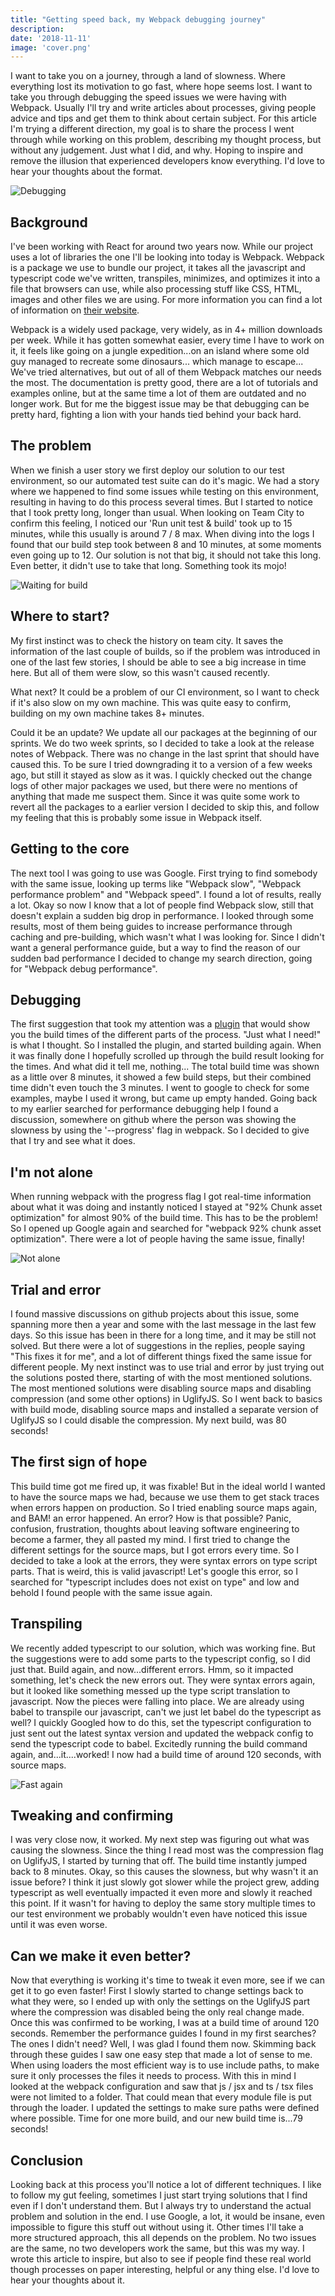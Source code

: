 ```yaml
---
title: "Getting speed back, my Webpack debugging journey"
description: 
date: '2018-11-11'
image: 'cover.png'
---
```



I want to take you on a journey, through a land of slowness. Where everything lost its motivation to go fast, where hope seems lost. I want to take you through debugging the speed issues we were having with Webpack. Usually I'll try and write articles about processes, giving people advice and tips and get them to think about certain subject. For this article I'm trying a different direction, my goal is to share the process I went through while working on this problem, describing my thought process, but without any judgement. Just what I did, and why. Hoping to inspire and remove the illusion that experienced developers know everything. I'd love to hear your thoughts about the format.

![Debugging](https://thepracticaldev.s3.amazonaws.com/i/hk4knli19og1vk6ijrsh.png)

## Background
I've been working with React for around two years now. While our project uses a lot of libraries the one I'll be looking into today is Webpack. Webpack is a package we use to bundle our project, it takes all the javascript and typescript code we've written, transpiles, minimizes, and optimizes it into a file that browsers can use, while also processing stuff like CSS, HTML, images and other files we are using. For more information you can find a lot of information on [their website](https://webpack.js.org/).

Webpack is a widely used package, very widely, as in 4+ million downloads per week. While it has gotten somewhat easier, every time I have to work on it, it feels like going on a jungle expedition...on an island where some old guy managed to recreate some dinosaurs... which manage to escape... We've tried alternatives, but out of all of them Webpack matches our needs the most. The documentation is pretty good, there are a lot of tutorials and examples online, but at the same time a lot of them are outdated and no longer work. But for me the biggest issue may be that debugging can be pretty hard, fighting a lion with your hands tied behind your back hard.

## The problem
When we finish a user story we first deploy our solution to our test environment, so our automated test suite can do it's magic. We had a story where we happened to find some issues while testing on this environment, resulting in having to do this process several times. But I started to notice that I took pretty long, longer than usual. When looking on Team City to confirm this feeling, I noticed our 'Run unit test & build' took up to 15 minutes, while this usually is around 7 / 8 max. When diving into the logs I found that our build step took between 8 and 10 minutes, at some moments even going up to 12. Our solution is not that big, it should not take this long. Even better, it didn't use to take that long. Something took its mojo!

![Waiting for build](https://thepracticaldev.s3.amazonaws.com/i/wxmfdpwf4k4pnuuxxb3s.png)

## Where to start?
My first instinct was to check the history on team city. It saves the information of the last couple of builds, so if the problem was introduced in one of the last few stories, I should be able to see a big increase in time here. But all of them were slow, so this wasn't caused recently. 

What next? It could be a problem of our CI environment, so I want to check if it's also slow on my own machine. This was quite easy to confirm, building on my own machine takes 8+ minutes.

Could it be an update? We update all our packages at the beginning of our sprints. We do two week sprints, so I decided to take a look at the release notes of Webpack. There was no change in the last sprint that should have caused this. To be sure I tried downgrading it to a version of a few weeks ago, but still it stayed as slow as it was. I quickly checked out the change logs of other major packages we used, but there were no mentions of anything that made me suspect them. Since it was quite some work to revert all the packages to a earlier version I decided to skip this, and follow my feeling that this is probably some issue in Webpack itself.

## Getting to the core
The next tool I was going to use was Google. First trying to find somebody with the same issue, looking up terms like "Webpack slow", "Webpack performance problem" and "Webpack speed". I found a lot of results, really a lot. Okay so now I know that a lot of people find Webpack slow, still that doesn't explain a sudden big drop in performance. I looked through some results, most of them being guides to increase performance through caching and pre-building, which wasn't what I was looking for. Since I didn't want a general performance guide, but a way to find the reason of our sudden bad performance I decided to change my search direction, going for "Webpack debug performance".

## Debugging 
The first suggestion that took my attention was a [plugin](https://www.npmjs.com/package/speed-measure-webpack-plugin) that would show you the build times of the different parts of the process. "Just what I need!" is what I thought. So I installed the plugin, and started building again. When it was finally done I hopefully scrolled up through the build result looking for the times. And what did it tell me, nothing... The total build time was shown as a little over 8 minutes, it showed a few build steps, but their combined time didn't even touch the 3 minutes. I went to google to check for some examples, maybe I used it wrong, but came up empty handed. Going back to my earlier searched for performance debugging help I found a discussion, somewhere on github where the person was showing the slowness by using the '--progress' flag in webpack. So I decided to give that I try and see what it does.

## I'm not alone
When running webpack with the progress flag I got real-time information about what it was doing and instantly noticed I stayed at "92% Chunk asset optimization" for almost 90% of the build time. This has to be the problem! So I opened up Google again and searched for "webpack 92% chunk asset optimization". There were a lot of people having the same issue, finally!

![Not alone](https://thepracticaldev.s3.amazonaws.com/i/2xtpkdx7ausk8ag1tsqv.jpg)

## Trial and error
I found massive discussions on github projects about this issue, some spanning more then a year and some with the last message in the last few days. So this issue has been in there for a long time, and it may be still not solved. But there were a lot of suggestions in the replies, people saying "This fixes it for me", and a lot of different things fixed the same issue for different people. My next instinct was to use trial and error by just trying out the solutions posted there, starting of with the most mentioned solutions. The most mentioned solutions were disabling source maps and disabling compression (and some other options) in UglifyJS. So I went back to basics with build mode, disabling source maps and installed a separate version of UglifyJS so I could disable the compression. My next build, was 80 seconds!

## The first sign of hope
This build time got me fired up, it was fixable! But in the ideal world I wanted to have the source maps we had, because we use them to get stack traces when errors happen on production. So I tried enabling source maps again, and BAM! an error happened. An error? How is that possible? Panic, confusion, frustration, thoughts about leaving software engineering to become a farmer, they all pasted my mind. I first tried to change the different settings for the source maps, but I got errors every time. So I decided to take a look at the errors, they were syntax errors on type script parts. That is weird, this is valid javascript! Let's google this error, so I searched for "typescript includes does not exist on type" and low and behold I found people with the same issue again.

## Transpiling
We recently added typescript to our solution, which was working fine. But the suggestions were to add some parts to the typescript config, so I did just that. Build again, and now...different errors. Hmm, so it impacted something, let's check the new errors out. They were syntax errors again, but it looked like something messed up the type script translation to javascript. Now the pieces were falling into place. We are already using babel to transpile our javascript, can't we just let babel do the typescript as well? I quickly Googled how to do this, set the typescript configuration to just sent out the latest syntax version and updated the webpack config to send the typescript code to babel. Excitedly running the build command again, and...it....worked! I now had a build time of around 120 seconds, with source maps.

![Fast again](https://thepracticaldev.s3.amazonaws.com/i/pt2yuh4corj4j9yrh13i.jpg)

## Tweaking and confirming
I was very close now, it worked. My next step was figuring out what was causing the slowness. Since the thing I read most was the compression flag on UglifyJS, I started by turning that off. The build time instantly jumped back to 8 minutes. Okay, so this causes the slowness, but why wasn't it an issue before? I think it just slowly got slower while the project grew, adding typescript as well eventually impacted it even more and slowly it reached this point. If it wasn't for having to deploy the same story multiple times to our test environment we probably wouldn't even have noticed this issue until it was even worse.

## Can we make it even better?
Now that everything is working it's time to tweak it even more, see if we can get it to go even faster! First I slowly started to change settings back to what they were, so I ended up with only the settings on the UglifyJS part where the compression was disabled being the only real change made. Once this was confirmed to be working, I was at a build time of around 120 seconds. Remember the performance guides I found in my first searches? The ones I didn't need? Well, I was glad I found them now. Skimming back through these guides I saw one easy step that made a lot of sense to me. When using loaders the most efficient way is to use include paths, to make sure it only processes the files it needs to process. With this in mind I looked at the webpack configuration and saw that js / jsx and ts / tsx files were not limited to a folder. That could mean that every module file is put through the loader. I updated the settings to make sure paths were defined where possible. Time for one more build, and our new build time is...79 seconds!

## Conclusion
Looking back at this process you'll notice a lot of different techniques. I like to follow my gut feeling, sometimes I just start trying solutions that I find even if I don't understand them. But I always try to understand the actual problem and solution in the end. I use Google, a lot, it would be insane, even impossible to figure this stuff out without using it. Other times I'll take a more structured approach, this all depends on the problem. No two issues are the same, no two developers work the same, but this was my way. I wrote this article to inspire, but also to see if people find these real world though processes on paper interesting, helpful or any thing else. I'd love to hear your thoughts about it.